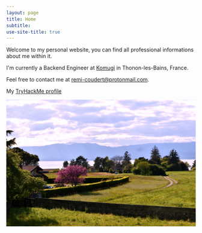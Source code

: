 ```yaml
---
layout: page
title: Home
subtitle:
use-site-title: true
---
```


Welcome to my personal website, you can find all professional informations about me within it.


I'm currently a Backend Engineer at [Komugi](https://komugi.io) in Thonon-les-Bains, France.

Feel free to contact me at [remi-coudert@protonmail.com](mailto:remi-coudert@protonmail.com).

My [TryHackMe profile](https://tryhackme.com/p/enbyvalent)

![French Chablais](img/DSC_0229.JPG)

<script src="https://tryhackme.com/badge/733819"></script>


